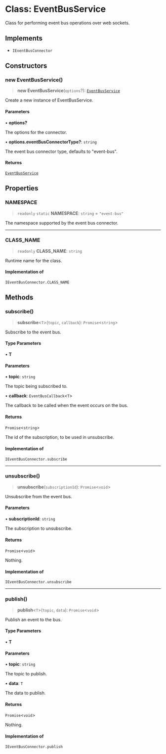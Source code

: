 # Class: EventBusService

Class for performing event bus operations over web sockets.

## Implements

- `IEventBusConnector`

## Constructors

### new EventBusService()

> **new EventBusService**(`options`?): [`EventBusService`](EventBusService.md)

Create a new instance of EventBusService.

#### Parameters

• **options?**

The options for the connector.

• **options.eventBusConnectorType?**: `string`

The event bus connector type, defaults to "event-bus".

#### Returns

[`EventBusService`](EventBusService.md)

## Properties

### NAMESPACE

> `readonly` `static` **NAMESPACE**: `string` = `"event-bus"`

The namespace supported by the event bus connector.

***

### CLASS\_NAME

> `readonly` **CLASS\_NAME**: `string`

Runtime name for the class.

#### Implementation of

`IEventBusConnector.CLASS_NAME`

## Methods

### subscribe()

> **subscribe**\<`T`\>(`topic`, `callback`): `Promise`\<`string`\>

Subscribe to the event bus.

#### Type Parameters

• **T**

#### Parameters

• **topic**: `string`

The topic being subscribed to.

• **callback**: `EventBusCallback`\<`T`\>

The callback to be called when the event occurs on the bus.

#### Returns

`Promise`\<`string`\>

The id of the subscription, to be used in unsubscribe.

#### Implementation of

`IEventBusConnector.subscribe`

***

### unsubscribe()

> **unsubscribe**(`subscriptionId`): `Promise`\<`void`\>

Unsubscribe from the event bus.

#### Parameters

• **subscriptionId**: `string`

The subscription to unsubscribe.

#### Returns

`Promise`\<`void`\>

Nothing.

#### Implementation of

`IEventBusConnector.unsubscribe`

***

### publish()

> **publish**\<`T`\>(`topic`, `data`): `Promise`\<`void`\>

Publish an event to the bus.

#### Type Parameters

• **T**

#### Parameters

• **topic**: `string`

The topic to publish.

• **data**: `T`

The data to publish.

#### Returns

`Promise`\<`void`\>

Nothing.

#### Implementation of

`IEventBusConnector.publish`
